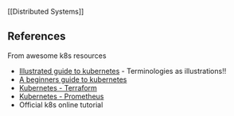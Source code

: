 [[Distributed Systems]]

## References
From awesome k8s resources
- [Illustrated guide to kubernetes](https://www.cncf.io/phippy/the-childrens-illustrated-guide-to-kubernetes/ ) - Terminologies as illustrations!! 
- [A beginners guide to kubernetes](https://medium.com/containermind/a-beginners-guide-to-kubernetes-7e8ca56420b6)
- [Kubernetes - Terraform](https://faun.pub/google-kubernetes-engine-explain-like-im-five-1890e550c099)
- [Kubernetes - Prometheus](https://faun.pub/production-grade-kubernetes-monitoring-using-prometheus-78144b835b60)
- Official k8s online tutorial